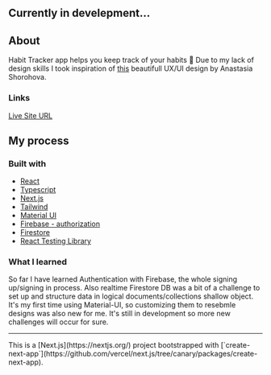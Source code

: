 <h2>Currently in develepment...</h2>

## About

Habit Tracker app helps you keep track of your habits 💪 Due to my lack of design skills I took inspiration of [this](https://https://www.behance.net/gallery/107179009/Habit-Sleep-Tracker-UIUX-Design) beautifull UX/UI design by Anastasia Shorohova.

### Links

[Live Site URL](https://habit-tracker-tawny.vercel.app)

## My process

### Built with

- [React](https://reactjs.org/)
- [Typescript](https://www.typescriptlang.org/docs/handbook/react.html)
- [Next.js](https://nextjs.org/)
- [Tailwind](https://tailwindcss.com/)
- [Material UI](https://mui.com/)
- [Firebase - authorization](https://firebase.google.com/)
- [Firestore](https://firebase.google.com/docs/firestore)
- [React Testing Library](https://testing-library.com/docs/react-testing-library/intro/)

### What I learned

So far I have learned Authentication with Firebase, the whole signing up/signing in process. Also realtime Firestore DB was a bit of a challenge to set up and structure data in logical documents/collections shallow object. It's my first time using Material-UI, so customizing them to resebmle designs was also new for me. It's still in development so more new challenges will occur for sure.

<hr>
This is a [Next.js](https://nextjs.org/) project bootstrapped with [`create-next-app`](https://github.com/vercel/next.js/tree/canary/packages/create-next-app).



